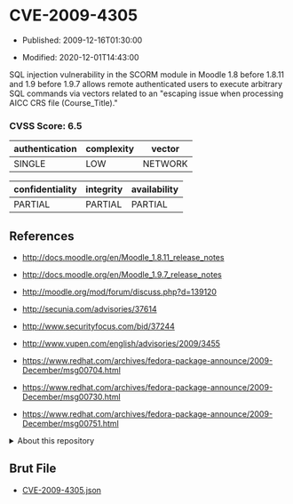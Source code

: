 # CVE-2009-4305

- Published: 2009-12-16T01:30:00

- Modified: 2020-12-01T14:43:00

SQL injection vulnerability in the SCORM module in Moodle 1.8 before 1.8.11 and 1.9 before 1.9.7 allows remote authenticated users to execute arbitrary SQL commands via vectors related to an "escaping issue when processing AICC CRS file (Course_Title)."

### CVSS Score: **6.5**

| authentication | complexity | vector |
| --- | --- | --- |
| SINGLE | LOW | NETWORK |

| confidentiality | integrity | availability |
| --- | --- | --- |
| PARTIAL | PARTIAL | PARTIAL |

## References

* http://docs.moodle.org/en/Moodle_1.8.11_release_notes

* http://docs.moodle.org/en/Moodle_1.9.7_release_notes

* http://moodle.org/mod/forum/discuss.php?d=139120

* http://secunia.com/advisories/37614

* http://www.securityfocus.com/bid/37244

* http://www.vupen.com/english/advisories/2009/3455

* https://www.redhat.com/archives/fedora-package-announce/2009-December/msg00704.html

* https://www.redhat.com/archives/fedora-package-announce/2009-December/msg00730.html

* https://www.redhat.com/archives/fedora-package-announce/2009-December/msg00751.html

<details>
<summary>About this repository</summary> 

  This repository is part of the project [Live Hack CVE](https://github.com/Live-Hack-CVE). Main website can be found [www.live-hack.org](https://www.live-hack.org) 
  
  Made by [Sn0wAlice](https://github.com/Sn0wAlice) for the people that care about security and need to have a feed of the latest CVEs. Hope you enjoy it, don't forget to star the repo and follow me on [Twitter](https://twitter.com/Sn0wAlice) and [Github](https://github.com/Sn0wAlice). And that is my [personnal website](https://www.alice-snow.me/)

  - [Home Page](https://github.com/Live-Hack-CVE)
  - [Framework](https://github.com/Live-Hack-CVE/cve-framework)
  - [CVE database](https://github.com/Live-Hack-CVE/full_database)
  - [Changelog](https://github.com/Live-Hack-CVE/Changelog)
</details>

## Brut File

* [CVE-2009-4305.json](https://raw.githubusercontent.com/Live-Hack-CVE/full_database/main/cves/2009/CVE-2009-4305.json)

